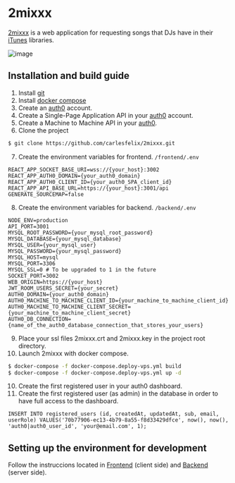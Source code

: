 # 2mixxx
[2mixxx](https://2mixxx.com) is a web application for requesting songs that DJs have in their [iTunes](https://www.apple.com/es/itunes/download/index.html) libraries.

![image](https://user-images.githubusercontent.com/10828536/166813801-a75281a7-430e-412e-8d47-2b86db74971b.png)

## Installation and build guide

1. Install [git](https://git-scm.com/downloads)
2. Install [docker compose](https://docs.docker.com/compose/install)
3. Create an [auth0](https://auth0.com/) account.
4. Create a Single-Page Application API in your [auth0](https://auth0.com/) account.
5. Create a Machine to Machine API in your [auth0](https://auth0.com/).
6. Clone the project
```sh
$ git clone https://github.com/carlesfelix/2mixxx.git
```
7. Create the environment variables for frontend. `/frontend/.env`
```
REACT_APP_SOCKET_BASE_URI=wss://{your_host}:3002
REACT_APP_AUTH0_DOMAIN={your_auth0_domain}
REACT_APP_AUTH0_CLIENT_ID={your_auth0_SPA_client_id}
REACT_APP_API_BASE_URL=https://{your_host}:3001/api
GENERATE_SOURCEMAP=false
```
8. Create the environment variables for backend. `/backend/.env`
```
NODE_ENV=production
API_PORT=3001
MYSQL_ROOT_PASSWORD={your_mysql_root_password}
MYSQL_DATABASE={your_mysql_database}
MYSQL_USER={your_mysql_user}
MYSQL_PASSWORD={your_mysql_password}
MYSQL_HOST=mysql
MYSQL_PORT=3306
MYSQL_SSL=0 # To be upgraded to 1 in the future
SOCKET_PORT=3002
WEB_ORIGIN=https://{your_host}
JWT_ROOM_USERS_SECRET={your_secret}
AUTH0_DOMAIN={your_auth0_domain}
AUTH0_MACHINE_TO_MACHINE_CLIENT_ID={your_machine_to_machine_client_id}
AUTH0_MACHINE_TO_MACHINE_CLIENT_SECRET={your_machine_to_machine_client_secret}
AUTH0_DB_CONNECTION={name_of_the_auth0_database_connection_that_stores_your_users}
```
9.  Place your ssl files 2mixxx.crt and 2mixxx.key in the project root directory.
10. Launch 2mixxx with docker compose.
```sh
$ docker-compose -f docker-compose.deploy-vps.yml build
$ docker-compose -f docker-compose.deploy-vps.yml up -d
```
10.  Create the first registered user in your auth0 dashboard.
11.  Create the first registered user (as admin) in the database in order to have full access to the dashboard.
```
INSERT INTO registered_users (id, createdAt, updatedAt, sub, email, userRole) VALUES('70b77906-ec13-4b79-8a55-f8d33429dfce', now(), now(), 'auth0|auth0_user_id', 'your@email.com', 1);
```

## Setting up the environment for development

Follow the instruccions located in [Frontend](https://github.com/carlesfelix/2mixxx/tree/main/frontend) (client side) and [Backend](https://github.com/carlesfelix/2mixxx/tree/main/backend) (server side).
